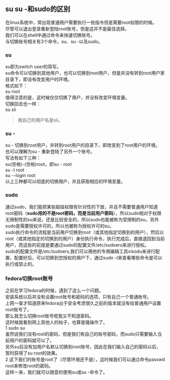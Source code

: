 ## su su -和sudo的区别
在linux系统中，常出现普通用户需要执行一些指令但是需要root权限的时候。   
尽管可以退出登录重新登陆root账号，但是这并不是最佳选择。   
我们可以在shell中通过命令来快速切换账号。   
与切换账号相关有3个命令，su、su -以及sudo。   
### su
su即为switch user的简写。  
su命令可以切换到其他用户，也可以切换到root用户，但是并没有转到root用户家目录下，即没有改变用户的环境。   
格式如下：   
su root   
值得注意的是，这时候仅仅切换了用户，并没有改变环境变量。    
切换回去也一样：   
su sii   
> 我自己的用户名是sii。   
   
### su -
su - 切换到root用户，并转到root用户的目录下，即改变到了root用户的环境。   
也可以理解为su - 重新登陆了另外一个账号。   
写法有如下三种：   
su(空格)-(空格)root，即su - root   
su -l root    
su --login root   
以上三种都可以彻底的切换用户，并且获取相应的环境变量。   
### sudo
通过sudo，我们能把某些超级权限有针对性的下放，并且不需要普通用户知道root密码（**sudo用的不是root密码，而是当前用户密码**），所以sudo相对于权限无限制性的su来说，还是比较安全的，所以sudo也能被称为受限制的su，另外sudo是需要授权许可的，所以也被称为授权许可的su。    
sudo执行命令的流程是当前用户切换到root（或其他指定切换到的用户），然后以root（或其他指定的切换到的用户）身份执行命令，执行完成后，直接退回到当前用户，而这些的前提是要通过sudo的配置文件/etc/sudoers来进行授权。     
sudo的配置文件是/etc/sudoers,我们可以用他的专用编辑工具visodu来进行配置，配置好后，可以切换到您授权的用户下，通过sudo -l来查看哪些命令是可以执行或禁止的。    
### fedora切换root账号
之前在学习fedora的时候，遇到了这么一个问题。   
安装系统以后并没有设置root账号和密码的选项，只有自己一个普通账号。   
上网一查才知道原来fedora出于安全考虑很久之前的版本就没有给普通用户设置root账号了。   
那么我怎么切换root账号呢我又不知道密码。   
这时候就看到网上其他人的帖子，也算是骚操作了。   
1 sudo su   
虽然说我们没有root的密码，但是我们有自己的账号密码，而sudo只需要输入当前用户的密码就可以了。   
另外su后没有加用户名默认切换到root账号，因此在我们输入自己的密码以后，暂时获得了su root的效果。  
2 这下我们的账号是root了（尽管环境还不是），这时候我们可以通过命令passwd root来修改root的密码。  
这样一来，我们就可以随意的使用su或su -命令了。   